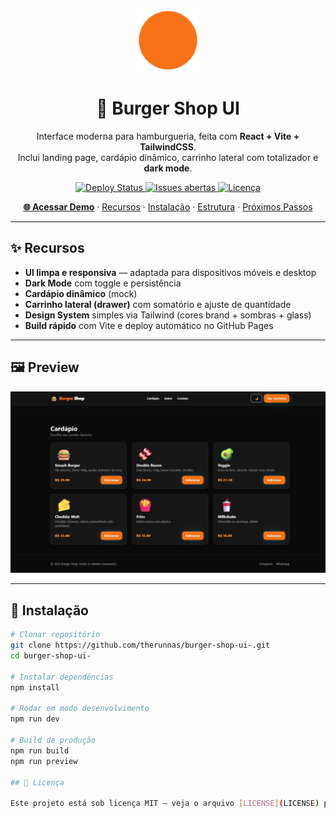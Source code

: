<p align="center">
  <img src="public/logo.svg" height="100" alt="Burger Shop UI" />
</p>

<h1 align="center">🍔 Burger Shop UI</h1>

<p align="center">
  Interface moderna para hamburgueria, feita com <strong>React + Vite + TailwindCSS</strong>.<br/>
  Inclui landing page, cardápio dinâmico, carrinho lateral com totalizador e <strong>dark mode</strong>.
</p>

<p align="center">
  <a href="https://therunnas.github.io/burger-shop-ui-/">
    <img src="https://img.shields.io/github/deployments/therunnas/burger-shop-ui-/github-pages?label=deploy&logo=github&color=brightgreen" alt="Deploy Status">
  </a>
  <a href="https://github.com/therunnas/burger-shop-ui-/issues">
    <img src="https://img.shields.io/github/issues/therunnas/burger-shop-ui-" alt="Issues abertas">
  </a>
  <a href="LICENSE">
    <img src="https://img.shields.io/github/license/therunnas/burger-shop-ui-" alt="Licença">
  </a>
</p>

<p align="center">
  <a href="https://therunnas.github.io/burger-shop-ui-/"><strong>🌐 Acessar Demo</strong></a> ·
  <a href="#-recursos">Recursos</a> ·
  <a href="#-instalação">Instalação</a> ·
  <a href="#-estrutura-do-projeto">Estrutura</a> ·
  <a href="#-próximos-passos">Próximos Passos</a>
</p>

---

## ✨ Recursos

- **UI limpa e responsiva** — adaptada para dispositivos móveis e desktop  
- **Dark Mode** com toggle e persistência  
- **Cardápio dinâmico** (mock)  
- **Carrinho lateral (drawer)** com somatório e ajuste de quantidade  
- **Design System** simples via Tailwind (cores brand + sombras + glass)  
- **Build rápido** com Vite e deploy automático no GitHub Pages  

---

## 🖼 Preview

<p align="center">
  <img src="public/preview-dark.png" alt="Prévia Dark Mode" width="800">
</p>

---

## 🚀 Instalação

```bash
# Clonar repositório
git clone https://github.com/therunnas/burger-shop-ui-.git
cd burger-shop-ui-

# Instalar dependências
npm install

# Rodar em modo desenvolvimento
npm run dev

# Build de produção
npm run build
npm run preview

## 📜 Licença

Este projeto está sob licença MIT — veja o arquivo [LICENSE](LICENSE) para mais detalhes.
